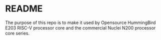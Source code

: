 # README #


The purpose of this repo is to make it used by Opensource HummingBird E203 RISC-V processor core and the commercial Nuclei N200 processor core series. 

